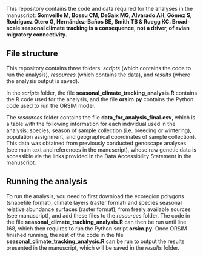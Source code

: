 This repository contains the code and data required for the analyses in the manuscript: **Somveille M, Bossu CM, DeSaix MG, Alvarado AH, Gómez S, Rodríguez Otero G, Hernández-Baños BE, Smith TB & Ruegg KC. Broad-scale seasonal climate tracking is a consequence, not a driver, of avian migratory connectivity.**

## File structure

This repository contains three folders: *scripts* (which contains the code to run the analysis), *resources* (which contains the data), and *results* (where the analysis output is saved).

In the *scripts* folder, the file **seasonal_climate_tracking_analysis.R** contains the R code used for the analysis, and the file **orsim.py** contains the Python code used to run the ORSIM model.

The *resources* folder contains the file **data_for_analysis_final.csv**, which is a table with the following information for each individual used in the analysis: species, season of sample collection (i.e. breeding or wintering), population assignment, and geographical coordinates of sample collection). This data was obtained from previously conducted genoscape analyses (see main text and references in the manuscript), whose raw genetic data is accessible via the links provided in the Data Accessibility Statement in the manuscript. 

## Running the analysis

To run the analysis, you need to first download the ecoregion polygons (shapefile format), climate layers (raster format) and species seasonal relative abundance surfaces (raster format), from freely available sources (see manuscript), and add these files to the *resources* folder. The code in the file **seasonal_climate_tracking_analysis.R** can then be run until line 168, which then requires to run the Python script **orsim.py**. Once ORSIM finished running, the rest of the code in the file **seasonal_climate_tracking_analysis.R** can be run to output the results presented in the manuscript, which will be saved in the *results* folder.

